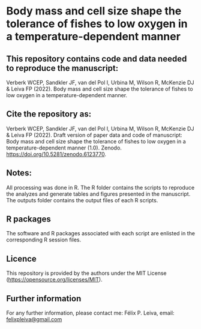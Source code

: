 # Body mass and cell size shape the tolerance of fishes to low oxygen in a temperature-dependent manner
 
## This repository contains code and data needed to reproduce the manuscript: 

Verberk WCEP, Sandkler JF, van del Pol I, Urbina M, Wilson R, McKenzie DJ & Leiva FP (2022). Body mass and cell size shape the tolerance of fishes to low oxygen in a temperature-dependent manner.

## Cite the repository as:

Verberk WCEP, Sandkler JF, van del Pol I, Urbina M, Wilson R, McKenzie DJ & Leiva FP (2022). Draft version of paper data and code of manuscript: Body mass and cell size shape the tolerance of fishes to low oxygen in a temperature-dependent manner (1.0). Zenodo. https://doi.org/10.5281/zenodo.6123770.
 
## Notes:
All processing was done in R. The R folder contains the scripts to reproduce the analyzes and generate tables and figures presented in the manuscript. The outputs folder contains the output files of each R scripts.   

## R packages
The software and R packages associated with each script are enlisted in the corresponding R session files.

## Licence
This repository is provided by the authors under the MIT License (https://opensource.org/licenses/MIT).

## Further information
For any further information, please contact me: Félix P. Leiva, email: felixpleiva@gmail.com
